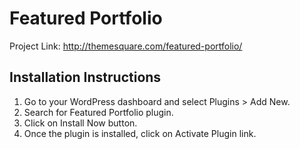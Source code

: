 # Featured Portfolio

Project Link: http://themesquare.com/featured-portfolio/

## Installation Instructions

1. Go to your WordPress dashboard and select Plugins > Add New.
2. Search for Featured Portfolio plugin.
3. Click on Install Now button.
4. Once the plugin is installed, click on Activate Plugin link.

